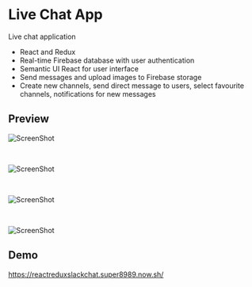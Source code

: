 # Live Chat App

Live chat application

* React and Redux 
* Real-time Firebase database with user authentication
* Semantic UI React for user interface
* Send messages and upload images to Firebase storage
* Create new channels, send direct message to users, select favourite channels, notifications for new messages


## Preview

![ScreenShot](https://raw.github.com/super8989/ReactRedux_slack_chat/master/screenshot/1.png)

<p>&nbsp;</p>

![ScreenShot](https://raw.github.com/super8989/ReactRedux_slack_chat/master/screenshot/2.png)

<p>&nbsp;</p>

![ScreenShot](https://raw.github.com/super8989/ReactRedux_slack_chat/master/screenshot/3.png)

<p>&nbsp;</p>

![ScreenShot](https://raw.github.com/super8989/ReactRedux_slack_chat/master/screenshot/4.png)



## Demo

https://reactreduxslackchat.super8989.now.sh/

